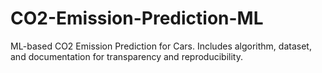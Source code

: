 # CO2-Emission-Prediction-ML
ML-based CO2 Emission Prediction for Cars. Includes algorithm, dataset, and documentation for transparency and reproducibility.
